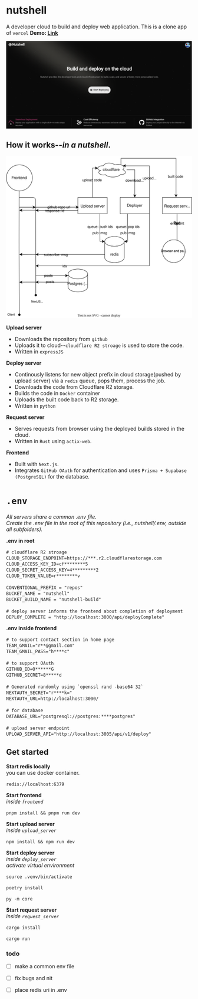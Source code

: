 # nutshell

A developer cloud to build and deploy web application.
This is a clone app of `vercel`
**Demo: [Link](https://youtu.be/K3n0yvHbiIw?si=Ksaxw8vL4odgUn9i)**

![nutshell](git-images/nutshell.png)


## How it works--_in a nutshell_.

![Server-Design](git-images/nutshell-design.svg)

**Upload server**
- Downloads the repository from `github`
- Uploads it to cloud--`cloudflare R2 stroage` is used to store the code. 
- Written in `expressJS`

**Deploy server**
- Continously listens for new object prefix in cloud storage(pushed by upload server) via a `redis` queue, pops them, process the job.
- Downloads the code from Cloudflare R2 storage.
- Builds the code in `Docker` container
- Uploads the built code back to R2 storage.
- Written in `python`

**Request server**
- Serves requests from browser using the deployed builds stored in the cloud.
- Written in `Rust` using `actix-web`.

**Frontend**
- Built with `Next.js`.
- Integrates `GitHub OAuth` for authentication and uses `Prisma + Supabase (PostgreSQL)` for the database.


# `.env`

*All servers share a common .env file.*
<br>
*Create the .env file in the root of this repository (i.e., nutshell/.env, outside all subfolders).*

**.env in root**

```
# cloudflare R2 stroage
CLOUD_STORAGE_ENDPOINT=https://***.r2.cloudflarestorage.com
CLOUD_ACCESS_KEY_ID=cf********5
CLOUD_SECRET_ACCESS_KEY=4*********2
CLOUD_TOKEN_VALUE=r********v

CONVENTIONAL_PREFIX = "repos"
BUCKET_NAME = "nutshell"
BUCKET_BUILD_NAME = "nutshell-build"

# deploy server informs the frontend about completion of deployment
DEPLOY_COMPLETE = "http://localhost:3000/api/deployComplete"
```

**.env inside frontend**
```
# to support contact section in home page
TEAM_GMAIL="r**@gmail.com"
TEAM_GMAIL_PASS="h****c"

# to support OAuth
GITHUB_ID=O******G
GITHUB_SECRET=8*****d

# Generated randomly using `openssl rand -base64 32`
NEXTAUTH_SECRET="r****k="
NEXTAUTH_URL=http://localhost:3000/

# for database
DATABASE_URL="postgresql://postgres:****postgres"

# upload server endpoint
UPLOAD_SERVER_API="http://localhost:3005/api/v1/deploy"
```

## Get started

**Start redis locally**<br>
you can use docker container.
```
redis://localhost:6379
```

**Start frontend**
<br>
*inside `frontend`*
```
pnpm install && pnpm run dev
```

**Start upload server**
<br>
*inside `upload_server`*
```
npm install && npm run dev
```

**Start deploy server**
<br>
*inside `deploy_server`*
<br>
*activate virtual environment*
```
source .venv/bin/activate
```
```
poetry install
```
```
py -m core
```


**Start request server**
<br>
*inside `request_server`*
```
cargo install
```
```
cargo run
```

### todo
- [ ] make a common env file

- [ ] fix bugs and nit

- [ ] place redis uri in .env